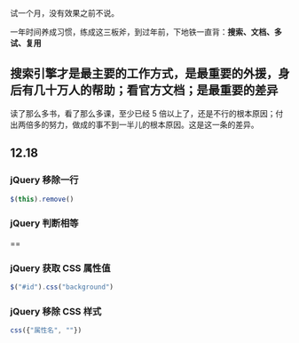 
试一个月，没有效果之前不说。  

一年时间养成习惯，练成这三板斧，到过年前，下地铁一直背：**搜索、文档、多试、复用**   

## 搜索引擎才是最主要的工作方式，是最重要的外援，身后有几十万人的帮助；看官方文档；是最重要的差异  

读了那么多书，看了那么多课，至少已经 5 倍以上了，还是不行的根本原因；付出两倍多的努力，做成的事不到一半儿的根本原因。这是这一条的差异。  



## 12.18  

### jQuery 移除一行 

```js 
$(this).remove()
```


### jQuery 判断相等

== 


### jQuery 获取 CSS 属性值

```js
$("#id").css("background")
```


### jQuery 移除 CSS 样式
```js
css({"属性名", ""})
```
